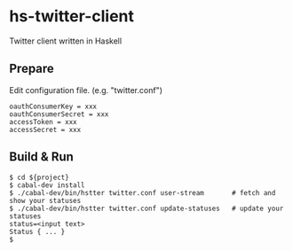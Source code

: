 hs-twitter-client
=================

Twitter client written in Haskell

## Prepare

Edit configuration file. (e.g. "twitter.conf")

    oauthConsumerKey = xxx
    oauthConsumerSecret = xxx
    accessToken = xxx
    accessSecret = xxx

## Build & Run

    $ cd ${project}
    $ cabal-dev install
    $ ./cabal-dev/bin/hstter twitter.conf user-stream       # fetch and show your statuses
    $ ./cabal-dev/bin/hstter twitter.conf update-statuses   # update your statuses
    status=<input text>
    Status { ... }
    $ 


